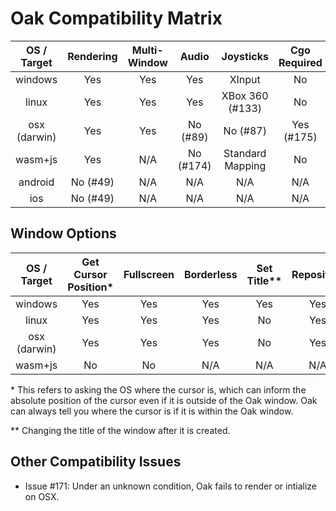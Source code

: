 # Oak Compatibility Matrix

| OS / Target  | Rendering   | Multi-Window | Audio       | Joysticks         | Cgo Required |
|:------------:|:-----------:|:------------:|:-----------:|:-----------------:|:------------:|
| windows      | Yes         | Yes          | Yes         | XInput            | No           |
| linux        | Yes         | Yes          | Yes         | XBox 360 (#133)   | No           |
| osx (darwin) | Yes         | Yes          | No (#89)    | No (#87)          | Yes (#175)   |
| wasm+js      | Yes         | N/A          | No (#174)   | Standard Mapping  | No           |
| android      | No (#49)    | N/A          | N/A         | N/A               | N/A          |
| ios          | No (#49)    | N/A          | N/A         | N/A               | N/A          |

## Window Options

| OS / Target  | Get Cursor Position* | Fullscreen | Borderless | Set Title** | Reposition | Window On Top | Hide Cursor | Show Notification | Set Tray Icon |
|:------------:|:--------------------:|:----------:|:----------:|:-----------:|:----------:|:-------------:|:-----------:|:-----------------:|:-------------:|
| windows      | Yes                  | Yes        | Yes        | Yes         | Yes        | Yes           | Yes         | Yes               | Yes           |
| linux        | Yes                  | Yes        | Yes        | No          | Yes        | No            | No          | No                | No            |
| osx (darwin) | Yes                  | Yes        | Yes        | No          | Yes        | No            | Yes         | No                | No            |
| wasm+js      | No                   | No         | N/A        | N/A         | N/A        | N/A           | No          | No                | No            |

\* This refers to asking the OS where the cursor is, which can inform the absolute position of the cursor even if it is outside of the Oak window. Oak can always tell you where the cursor is if it is within the Oak window.

\*\* Changing the title of the window after it is created.

## Other Compatibility Issues

* Issue #171: Under an unknown condition, Oak fails to render or intialize on OSX.

